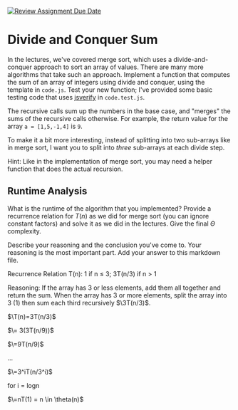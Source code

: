 [![Review Assignment Due Date](https://classroom.github.com/assets/deadline-readme-button-24ddc0f5d75046c5622901739e7c5dd533143b0c8e959d652212380cedb1ea36.svg)](https://classroom.github.com/a/E1vcEWuv)
# Divide and Conquer Sum

In the lectures, we've covered merge sort, which uses a divide-and-conquer
approach to sort an array of values. There are many more algorithms that take
such an approach. Implement a function that computes the sum of an array of
integers using divide and conquer, using the template in `code.js`. Test your
new function; I've provided some basic testing code that uses
[jsverify](https://jsverify.github.io/) in `code.test.js`.

The recursive calls sum up the numbers in the base case, and "merges" the sums
of the recursive calls otherwise. For example, the return value for the array `a
= [1,5,-1,4]` is `9`.

To make it a bit more interesting, instead of splitting into two sub-arrays like
in merge sort, I want you to split into *three* sub-arrays at each divide step.

Hint: Like in the implementation of merge sort, you may need a helper function
that does the actual recursion.

## Runtime Analysis

What is the runtime of the algorithm that you implemented? Provide a recurrence
relation for $T(n)$ as we did for merge sort (you can ignore constant factors)
and solve it as we did in the lectures. Give the final $\Theta$ complexity.

Describe your reasoning and the conclusion you've come to. Your reasoning is the
most important part. Add your answer to this markdown file.

Recurrence Relation T(n): 1 if n ≤ 3; 3T(n/3) if n > 1

Reasoning: If the array has 3 or less elements, add them all together and return the sum. When the array has 3 or more elements, split the array into 3 (1) then sum each third recursively $\3T(n/3)$.

  $\T(n)=3T(n/3)$
  
  $\= 3(3T(n/9))$
  
  $\=9T(n/9)$
  
  ...
  
  $\=3^iT(n/3^i)$

for i = logn

$\=nT(1) = n \in \theta(n)$

